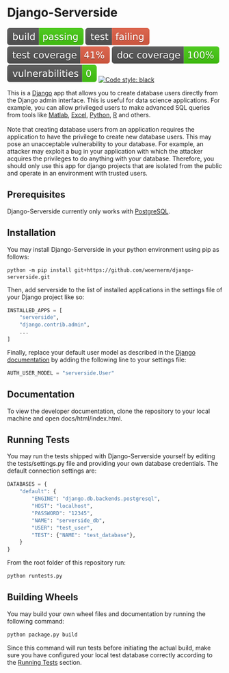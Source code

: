 # Django-Serverside
![build](data/badges/build.svg)
![test](data/badges/test.svg)
![coverage](data/badges/test_coverage.svg)
![doc coverage](data/badges/doc_coverage.svg)
![vulnerabilities](data/badges/vulnerabilities.svg)
[![Code style: black](https://img.shields.io/badge/code%20style-black-000000.svg)](https://github.com/psf/black)

This is a [Django](https://www.djangoproject.com/) app that allows you to create
database users directly from the Django admin interface. This is useful for data science
applications. For example, you can allow privileged users to make advanced SQL queries
from tools like [Matlab](www.mathworks.com), 
[Excel](https://www.microsoft.com/de-de/microsoft-365/excel), 
[Python](https://www.python.org/), [R](https://www.r-project.org/) and others.<br />
<br />
Note that creating database users from an application requires the application to have 
the privilege to create new database users. This may pose an unacceptable vulnerability 
to your database. For example, an attacker may exploit a bug in your application
with which the attacker acquires the privileges to do anything with your database. 
Therefore, you should only use this app for django projects that are isolated from the
public and operate in an environment with trusted users.  

## Prerequisites
Django-Serverside currently only works with [PostgreSQL](https://www.postgresql.org/).

## Installation
You may install Django-Serverside in your python environment using pip as follows:
```Shell
python -m pip install git+https://github.com/woernerm/django-serverside.git
```
Then, add serverside to the list of installed applications in the settings file of your
Django project like so:
```py
INSTALLED_APPS = [
    "serverside",
    "django.contrib.admin",
    ...
]
```
Finally, replace your default user model as described in the 
[Django documentation](https://docs.djangoproject.com/en/4.0/topics/auth/customizing/#substituting-a-custom-user-model)
by adding the following line to your settings file:
```py
AUTH_USER_MODEL = "serverside.User"
```

## Documentation
To view the developer documentation, clone the repository to your local machine and open 
docs/html/index.html.

## Running Tests
You may run the tests shipped with Django-Serverside yourself by editing the 
tests/settings.py file and providing your own database credentials. The default 
connection settings are:
```py
DATABASES = {
    "default": {
        "ENGINE": "django.db.backends.postgresql",
        "HOST": "localhost",
        "PASSWORD": "12345",
        "NAME": "serverside_db",
        "USER": "test_user",
        "TEST": {"NAME": "test_database"},
    }
}
```
From the root folder of this repository run:
```py
python runtests.py
```

## Building Wheels
You may build your own wheel files and documentation by running the following command:
```py
python package.py build
```
Since this command will run tests before initiating the actual build, make sure you
have configured your local test database correctly according to the 
[Running Tests](#running-tests) section.